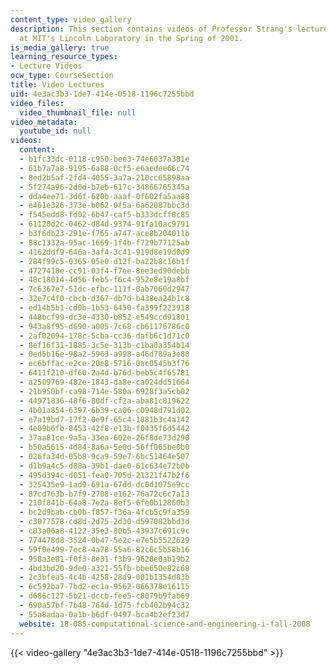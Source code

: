 ```yaml
---
content_type: video_gallery
description: This section contains videos of Professor Strang's lectures, recorded
  at MIT's Lincoln Laboratory in the Spring of 2001.
is_media_gallery: true
learning_resource_types:
- Lecture Videos
ocw_type: CourseSection
title: Video Lectures
uid: 4e3ac3b3-1de7-414e-0518-1196c7255bbd
video_files:
  video_thumbnail_file: null
video_metadata:
  youtube_id: null
videos:
  content:
  - b1fc33dc-0118-c950-bee3-74e6037a381e
  - 61b7a7a8-9195-6a88-0cf5-e6aedee66c74
  - 8ed2b5af-2fd4-4055-3a7a-210cc65898aa
  - 5f274a96-2d0d-b7eb-617c-34866765345a
  - dda4ee71-3d6f-620b-aaaf-0f602fa5aa88
  - e461e326-373e-b062-0f5a-6a62087bbc3d
  - f545edd8-fd02-6b47-caf5-b333dcff0c85
  - 61120d2c-0462-d84d-9374-91fa10ac9791
  - b3f6db23-291e-f765-a747-ace8b204011b
  - 88c1332a-95ac-1669-1f4b-f729b77125ab
  - 4162ddf9-646a-3af4-3c41-919d8e19d0d9
  - 284f99c5-0365-05e0-d12f-ba22b8c16b1f
  - 4727418e-cc91-03f4-f7ee-8ee3ed90debb
  - 48c18014-4d56-feb5-f6c4-952e8e19a8bf
  - 7c6367e7-51dc-efbc-111f-0ab7060d2947
  - 32e7c4f0-cbcb-d367-db7d-b438ea24b1c8
  - ed14b5b1-cd0b-1b53-6450-fa399f223918
  - 448bcf99-dc3e-4330-b852-e549ccd91801
  - 943a8f95-d690-a005-7c68-cb61176786c0
  - 2af02094-178c-5cba-cc36-dafb6c1d71c0
  - 8ef16f31-1885-3c5e-313b-c1ba0a354b14
  - 0ed5b16e-98a2-5963-a998-a46d789a3e88
  - ec6bffac-e2ce-20e8-5716-0ac0545b3f76
  - 6411f210-df60-2a4d-b76d-beb5c4f65781
  - a2509769-482e-1843-da8e-ca024dd51664
  - 21b950bf-ca98-714e-580a-6928f3a5cb02
  - 44971836-48f6-80df-cf2a-aba81c819622
  - 4b01a854-6397-6b39-ca06-c0948d791d02
  - e7a19bd7-17f2-0e9f-65c4-1881b3c4a142
  - 4e09b6fb-8453-42f8-e13b-f0435f6d5442
  - 37aa81ce-9a5a-33ea-602e-26f8de73d290
  - b50a5615-4d84-8a6a-5e0d-56ff065be0b0
  - 026fa34d-05b8-9ca9-59e7-6bc51464e507
  - d1b9a4c5-d88a-39b1-dae0-61c634e72b0b
  - 495d394c-d051-fea0-705d-21321f47b2f6
  - 325435e9-1ad9-691a-67dd-dc0d1075e9cc
  - 87cd763b-b7f9-2708-e162-76a72c6c7a13
  - 210f841b-64a8-7e2a-8ef5-6fe0b12860b3
  - bc2d9bab-cb0b-f857-f36a-4fcb5c9fa359
  - c3077578-cd8d-2d75-2d30-d597082bbd3d
  - c83a06a8-4122-35e3-80b5-43937c691c9c
  - 774478d8-3524-0b47-5e2c-e7e5b5522629
  - 59f0e499-7ec8-4a78-55a6-82c6c5b58b16
  - 958a3e81-f0f3-8e31-f3b9-9628e0ab19b2
  - 4bd3bd20-9de0-a321-55fb-bbe650e82c68
  - 2c3bfea5-4c4b-4258-28d9-001b1354d83b
  - 6c592ba7-7bd2-ec1a-9562-066378e16115
  - d686c127-5b21-dccb-fee5-c8079b9fab69
  - 690a57bf-7b48-764d-1d75-fcb402b94c32
  - 55a8adaa-0a1b-b6df-0497-bca4b2ef23d7
  website: 18-085-computational-science-and-engineering-i-fall-2008
---
```



{{< video-gallery "4e3ac3b3-1de7-414e-0518-1196c7255bbd" >}}

